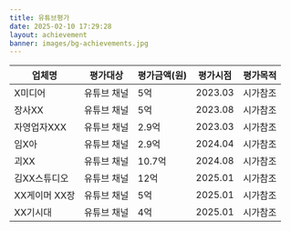 ```yaml
---
title: 유튜브평가
date: 2025-02-10 17:29:28
layout: achievement
banner: images/bg-achievements.jpg
---
```


<table>
  <thead>
    <tr>
      <th>
        업체명
      </th>
      <th>
        평가대상
      </th>
      <th>
        평가금액(원)
      </th>
      <th>
        평가시점
      </th>
      <th>
        평가목적
      </th>
    </tr>
  </thead>
  <tbody>
    <tr>
      <td>
        X미디어
      </td>
      <td>
        유튜브 채널
      </td>
      <td>
        5억
      </td>
      <td>
        2023.03
      </td>
      <td>
        시가참조
      </td>
    </tr>
    <tr>
      <td>
        장사XX
      </td>
      <td>
        유튜브 채널
      </td>
      <td>
        5억
      </td>
      <td>
        2023.08
      </td>
      <td>
        시가참조
      </td>
    </tr>
    <tr>
      <td>
        자영업자XXX
      </td>
      <td>
        유튜브 채널
      </td>
      <td>
        2.9억
      </td>
      <td>
        2023.03
      </td>
      <td>
        시가참조
      </td>
    </tr>
    <tr>
      <td>
        임X아
      </td>
      <td>
        유튜브 채널
      </td>
      <td>
        2.9억
      </td>
      <td>
        2024.04
      </td>
      <td>
        시가참조
      </td>
    </tr>
    <tr>
      <td>
        괴XX
      </td>
      <td>
        유튜브 채널
      </td>
      <td>
        10.7억
      </td>
      <td>
        2024.08
      </td>
      <td>
        시가참조
      </td>
    </tr>
    <tr>
      <td>
        김XX스튜디오
      </td>
      <td>
        유튜브 채널
      </td>
      <td>
        12억
      </td>
      <td>
        2025.01
      </td>
      <td>
        시가참조
      </td>
    </tr>
    <tr>
      <td>
        XX게이머 XX장
      </td>
      <td>
        유튜브 채널
      </td>
      <td>
        5억
      </td>
      <td>
        2025.01
      </td>
      <td>
        시가참조
      </td>
    </tr>
    <tr>
      <td>
        XX기시대
      </td>
      <td>
        유튜브 채널
      </td>
      <td>
        4억
      </td>
      <td>
        2025.01
      </td>
      <td>
        시가참조
      </td>
    </tr>
  </tbody>
</table>
